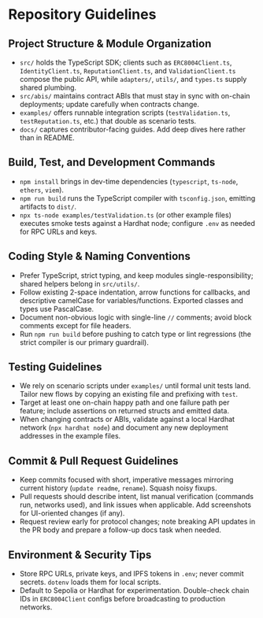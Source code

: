 # Repository Guidelines

## Project Structure & Module Organization
- `src/` holds the TypeScript SDK; clients such as `ERC8004Client.ts`, `IdentityClient.ts`, `ReputationClient.ts`, and `ValidationClient.ts` compose the public API, while `adapters/`, `utils/`, and `types.ts` supply shared plumbing.
- `src/abis/` maintains contract ABIs that must stay in sync with on-chain deployments; update carefully when contracts change.
- `examples/` offers runnable integration scripts (`testValidation.ts`, `testReputation.ts`, etc.) that double as scenario tests.
- `docs/` captures contributor-facing guides. Add deep dives here rather than in README.

## Build, Test, and Development Commands
- `npm install` brings in dev-time dependencies (`typescript`, `ts-node`, `ethers`, `viem`).
- `npm run build` runs the TypeScript compiler with `tsconfig.json`, emitting artifacts to `dist/`.
- `npx ts-node examples/testValidation.ts` (or other example files) executes smoke tests against a Hardhat node; configure `.env` as needed for RPC URLs and keys.

## Coding Style & Naming Conventions
- Prefer TypeScript, strict typing, and keep modules single-responsibility; shared helpers belong in `src/utils/`.
- Follow existing 2-space indentation, arrow functions for callbacks, and descriptive camelCase for variables/functions. Exported classes and types use PascalCase.
- Document non-obvious logic with single-line `//` comments; avoid block comments except for file headers.
- Run `npm run build` before pushing to catch type or lint regressions (the strict compiler is our primary guardrail).

## Testing Guidelines
- We rely on scenario scripts under `examples/` until formal unit tests land. Tailor new flows by copying an existing file and prefixing with `test`.
- Target at least one on-chain happy path and one failure path per feature; include assertions on returned structs and emitted data.
- When changing contracts or ABIs, validate against a local Hardhat network (`npx hardhat node`) and document any new deployment addresses in the example files.

## Commit & Pull Request Guidelines
- Keep commits focused with short, imperative messages mirroring current history (`update readme`, `rename`). Squash noisy fixups.
- Pull requests should describe intent, list manual verification (commands run, networks used), and link issues when applicable. Add screenshots for UI-oriented changes (if any).
- Request review early for protocol changes; note breaking API updates in the PR body and prepare a follow-up docs task when needed.

## Environment & Security Tips
- Store RPC URLs, private keys, and IPFS tokens in `.env`; never commit secrets. `dotenv` loads them for local scripts.
- Default to Sepolia or Hardhat for experimentation. Double-check chain IDs in `ERC8004Client` configs before broadcasting to production networks.

